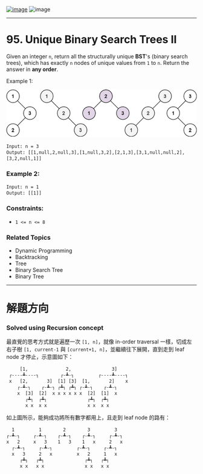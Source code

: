 [![image](https://img.shields.io/badge/Leetcode-Link-blue?logo=leetcode)](https://leetcode.com/problems/unique-binary-search-trees-ii/)
![image](https://img.shields.io/badge/Difficulty-Medium-yellow)

---

# 95. Unique Binary Search Trees II

Given an integer `n`, return all the structurally unique **BST**'s (binary search trees), which has exactly `n` nodes of unique values from `1` to `n`. Return the answer in **any order**.

Example 1:

![image](./image/uniquebstn3.jpeg)

```
Input: n = 3
Output: [[1,null,2,null,3],[1,null,3,2],[2,1,3],[3,1,null,null,2],[3,2,null,1]]
```

### Example 2:

```
Input: n = 1
Output: [[1]]
```

### Constraints:

- `1 <= n <= 8`

### Related Topics

- Dynamic Programming
- Backtracking
- Tree
- Binary Search Tree
- Binary Tree
  
---

# 解題方向

### Solved using Recursion concept

最直覺的思考方式就是遍歷一次 `[1, n]`，就像 in-order traversal 一樣，切成左右子樹 `[1, current-1` 與 `[current+1, n]`，並繼續往下展開，直到走到 leaf node 才停止，示意圖如下：

```
     [1,              2,               3]
 ┌----┻----┐        ┌-┻-┐         ┌----┻----┐
 x   [2,       3]  [1] [3]  [1,       2]    x
    ┌-┻-┐    ┌-┻-┐ ┌┻┐ ┌┻┐ ┌-┻-┐    ┌-┻-┐
    x  [3]  [2]  x x x x x x  [2]  [1]  x 
       ┌┻┐  ┌┻┐               ┌┻┐  ┌┻┐
       x x  x x               x x  x x
```

如上圖所示，能夠成功將所有數字都用上，且走到 leaf node 的路有：

```
  1         1        2        3         3
┌-┻-┐     ┌-┻-┐    ┌-┻-┐    ┌-┻-┐     ┌-┻-┐
x   2     x   3    1   3    1   x     2   x
  ┌-┻-┐     ┌-┻-┐         ┌-┻-┐     ┌-┻-┐
  x   3     2   x         x   2     1   x
     ┌┻┐   ┌┻┐               ┌┻┐   ┌┻┐
     x x   x x               x x   x x
```

